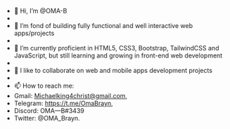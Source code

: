 - 👋 Hi, I’m @OMA-B
- 
- 👀 I’m fond of building fully functional and well interactive web apps/projects
- 
- 🌱 I’m currently proficient in HTML5, CSS3, Bootstrap, TailwindCSS and JavaScript, but still learning and growing in front-end web development
- 
- 💞️ I like to collaborate on web and mobile apps development projects
- 
- 📫 How to reach me: 
- Gmail: Michaelking4christ@gmail.com, 
- Telegram: https://t.me/OmaBrayn, 
- Discord: OMA—B#3439
- Twitter: @OMA_Brayn.

<!---
OMA-B/OMA-B is a ✨ special ✨ repository because its `README.md` (this file) appears on your GitHub profile.
You can click the Preview link to take a look at your changes.
--->
